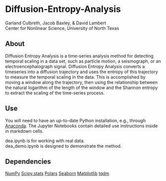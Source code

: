 # Diffusion-Entropy-Analysis

Garland Culbreth, Jacob Baxley, & David Lambert  
Center for Nonlinear Science, University of North Texas

## About

Diffusion Entropy Analysis is a time-series analysis method for detecting temporal scaling in a data set, such as particle motion, a seismograph, or an electroencephalograph signal. Diffusion Entropy Analysis converts a timeseries into a diffusion trajectory and uses the entropy of this trajectory to measure the temporal scaling in the data. This is accomplished by moving a window along the trajectory, then using the relationship between the natural logarithm of the length of the window and the Shannon entropy to extract the scaling of the time-series process.

## Use

You will need to have an up-to-date Python installation, e.g., through [Anaconda](https://www.anaconda.com/products/individual). The Jupyter Notebooks contain detailed use instructions inside in markdown cells.

dea.ipynb is for working with real data.  
dea_demo.ipynb is designed to demonstrate the method.

## Dependencies

[NumPy](https://numpy.org/doc/stable/index.html)
[Scipy.stats](https://docs.scipy.org/doc/scipy/reference/stats.html)
[Polars](https://www.pola.rs/)
[Seaborn](https://seaborn.pydata.org/)
[Matplotlib](https://matplotlib.org/)
[tqdm](https://tqdm.github.io/)

